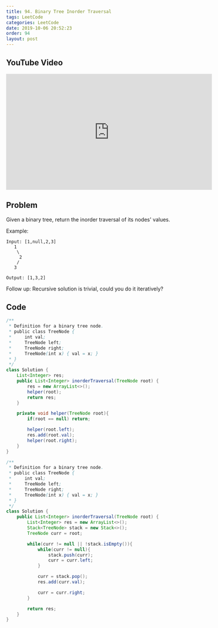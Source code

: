 ```yaml
---
title: 94. Binary Tree Inorder Traversal
tags: LeetCode
categories: LeetCode
date: 2019-10-06 20:52:23
order: 94
layout: post
---
```


## YouTube Video

<iframe width="560" height="315" src="https://www.youtube.com/embed/yIXvDlk2YrA" frameborder="0" allow="accelerometer; autoplay; encrypted-media; gyroscope; picture-in-picture" allowfullscreen></iframe>

## Problem

Given a binary tree, return the inorder traversal of its nodes' values.

Example:

```
Input: [1,null,2,3]
   1
    \
     2
    /
   3

Output: [1,3,2]
```

Follow up: Recursive solution is trivial, could you do it iteratively?

## Code

```java
/**
 * Definition for a binary tree node.
 * public class TreeNode {
 *     int val;
 *     TreeNode left;
 *     TreeNode right;
 *     TreeNode(int x) { val = x; }
 * }
 */
class Solution {
    List<Integer> res;
    public List<Integer> inorderTraversal(TreeNode root) {
        res = new ArrayList<>();
        helper(root);
        return res;
    }

    private void helper(TreeNode root){
        if(root == null) return;

        helper(root.left);
        res.add(root.val);
        helper(root.right);
    }
}
```

```java
/**
 * Definition for a binary tree node.
 * public class TreeNode {
 *     int val;
 *     TreeNode left;
 *     TreeNode right;
 *     TreeNode(int x) { val = x; }
 * }
 */
class Solution {
    public List<Integer> inorderTraversal(TreeNode root) {
        List<Integer> res = new ArrayList<>();
        Stack<TreeNode> stack = new Stack<>();
        TreeNode curr = root;

        while(curr != null || !stack.isEmpty()){
            while(curr != null){
                stack.push(curr);
                curr = curr.left;
            }

            curr = stack.pop();
            res.add(curr.val);

            curr = curr.right;
        }

        return res;
    }
}
```
